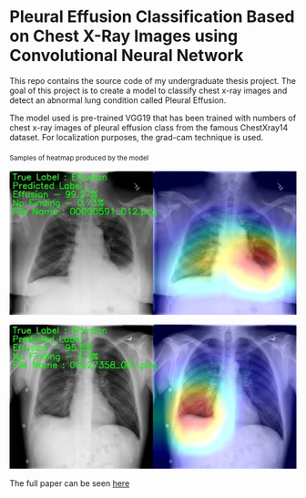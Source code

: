 # Pleural Effusion Classification Based on Chest X-Ray Images using Convolutional Neural Network

This repo contains the source code of my undergraduate thesis project. The goal of this project is to create a model to classify chest x-ray images and detect an abnormal lung condition called Pleural Effusion.

The model used is pre-trained VGG19 that has been trained with numbers of chest x-ray images of pleural effusion class from the famous ChestXray14 dataset. 
For localization purposes, the grad-cam technique is used.

<sub>Samples of heatmap produced by the model<sub>

<p align="center"><img src="graphs/Picture1.jpg" width="600" /></p></p>
<p align="center"><img src="graphs/Picture2.jpg" width="600" /></p>

The full paper can be seen [here](https://https://jiki.cs.ui.ac.id/index.php/jiki/article/view/898/437)
